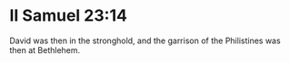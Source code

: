 # II Samuel 23:14

David was then in the stronghold, and the garrison of the Philistines was then at Bethlehem.
